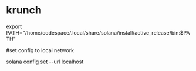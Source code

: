 # krunch

export PATH="/home/codespace/.local/share/solana/install/active_release/bin:$PATH"

#set config to local network

solana config set --url localhost